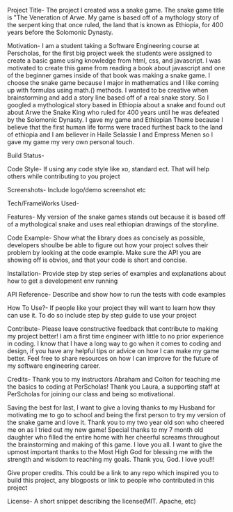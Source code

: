 Project Title-
The project I created was a snake game. The snake game title is "The Veneration of Arwe. My game is based off of a mythology story of the serpent king that once ruled, the land that is known as Ethiopia, for 400 years before the Solomonic Dynasty.

Motivation-
I am a student taking a Software Engineering course at Perscholas, for the first big project week the students were assigned to create a basic game using knowledge from html, css, and javascript. I was motivated to create this game from reading a book about javascript and one of the beginner games inside of that book was making a snake game. I choose the snake game because I major in mathematics and I like coming up with formulas using math.() methods. I wanted to be creative when brainstorming and add a story line based off of a real snake story. So I googled a mythological story based in Ethiopia about a snake and found out about Arwe the Snake King who ruled for 400 years until he was defeated by the Solomonic Dynasty. I gave my game and Ethiopian Theme because I believe that the first human life forms were traced furthest back to the land of ethiopia and I am believer in Haile Selassie I and Empress Menen so I gave my game my very own personal touch.

Build Status-

Code Style-
If using any code style like xo, standard ect. That will help others while contributing to you project

Screenshots-
Include logo/demo screenshot etc

Tech/FrameWorks Used-

Features-
My version of the snake games stands out because it is based off of a mythological snake and uses real ethiopian drawings of the storyline. 

Code Example-
Show what the library does as concisely as possible, developers shoulbe be able to figure out how your project solves their problem by looking at the code example. Make sure the API you are showing off is obvios, and that your code is short and concise.

Installation-
Provide step by step series of examples and explanations about how to get a development env running

API Reference-
Describe and show how to run the tests with code examples

How To Use?-
If people like your project they will want to learn how they can use it. To do so include step by step guide to use your project

Contribute-
Please leave constructive feedback that contribute to making my project better! I am a first time engineer with little to no prior experience in coding. I know that I have a long way to go when it comes to coding and design, if you have any helpful tips or advice on how I can make my game better. Feel free to share resources on how I can improve for the future of my software engineering career.

Credits-
Thank you to my instructors Abraham and Colton for teaching me the basics to coding at PerScholas! Thank you Laura, a supporting staff at PerScholas for joining our class and being so motivational.

Saving the best for last, I want to give a loving thanks to my Husband for motivating me to go to school and being the first person to try my version of the snake game and love it. Thank you to my two year old son who cheered me on as I tried out my new game! Special thanks to my 7 month old daughter who filled the entire home with her cheerful screams throughout the brainstorming and making of this game. I love you all. I want to give the upmost important thanks to the Most High God for blessing me with the strength and wisdom to reaching my goals. Thank you, God. I love you!!!

Give proper credits. This could be a link to any repo which inspired you to build this project, any blogposts or link to people who contributed in this project

License-
A short snippet describing the license(MIT. Apache, etc)